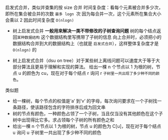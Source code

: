 启发式合并，类似并查集的按 size 合并
时间复杂度：看每个元素被合并多少次，即所在集合被合并的次数
`最多 logn `次 因为每合并一次，这个元素所在集合大小会乘以 2
因此时间复杂度 `O(nlogn)`

- 树上启发式合并
  **一般用来解决一类不带修改的子树查询问题**
  树的每个结点返回`某种数据结构`
  这个数据结构里写携带了子树的信息
  向上合并时，必须把小的数据结构合并到大的数据结构上（也就是 `启发式合并`），这样整体复杂度才是 `O(nlogn)` 的

- 树上启发式合并（dsu on tree）对于某些树上离线问题可以速度大于等于大部分算法且更易于理解和实现的算法。
  给出一棵 n 个节点以 1 为根的树，节点 u 的颜色为 cu，现在对于每个结点 r 询问 r `子树里一共出现了多少种不同的颜色`。

类似题

- 给一棵树，每个节点的权值是’a’ 到’v’ 的字母，每次询问要求在一个子树找一条路径，使该路径包含的字符排序后成为回文串
- 树的节点有颜色，一种颜色占领了一个子树，当且仅当没有其他颜色在这个子树中出现得比它多。求占领每个子树的所有颜色之和
- 给出一棵 n 个节点以 1 为根的树，节点 u 的颜色为 C[u]，现在对于每个结点 u 询问 u 子树里一共出现了多少种不同的颜色
